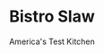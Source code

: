 ---
layout: ../../layouts/MarkdownPostLayout.astro
title: Bistro Slaw
author: America's Test Kitchen
pubDate: 2023-03-15
description: "Fennel and apples update this classic summer favorite."
image_url: https://res.cloudinary.com/hksqkdlah/image/upload/ar_1:1,c_fill,dpr_2.0,f_auto,fl_lossy.progressive.strip_profile,g_faces:auto,q_auto:low,w_344/SFS_BistroSlaw_036_ee7t6q
tags: ["Side Dishes","Vegetables","Salads"]
calories: 1173
protein: 1
carbohydrates: 15
fats: 
fiber: 3
ingredients: ["1/2 cup, mayonnaise","1/4 cup, cider vinegar","1 tablespoon, sugar","1/4 teaspoon, table salt","1/8 teaspoon, pepper","2 small, fennel bulbs, stalks discarded, bulbs halved, cored, and sliced crosswise very thin (about 6 cups)","2 , apples, quartered, cored, and cut into 1/4-inch strips","2 tablespoons, minced fresh tarragon"]
serves: 6
time: ""
instructions: ["Whisk mayonnaise, vinegar, sugar, salt, and pepper in large bowl until sugar has dissolved. Add fennel, apples, and tarragon and toss well to combine. Season with salt and pepper to taste. Serve."]
nutrition: ["340 mg Potassium","39 mg Phosphorus","42 mg Calcium","16 mg Magnesium","240 mg Sodium","15 g Fat","3 g Monounsaturated","9 g Polyunsaturated","10 mg Vitamin C","7 mg Cholesterol","2 g Saturated","3 g Fiber","19 µg Folate (food)","10 g Sugars","38 µg Vitamin K","114 g Water","15 g Carbs","19 µg Folate equivalent (total)","1 g Protein","31 µg Vitamin A","195 kcal Energy","2 g Sugars, added","1173 calories"]
notes: "It’s important to slice the fennel very thin. Use the slicing disk on a food processor, a mandoline, or a sharp chef’s knife. A sweet, crisp apple, such as a Fuji, Gala, or Braeburn, works best in this recipe."
---